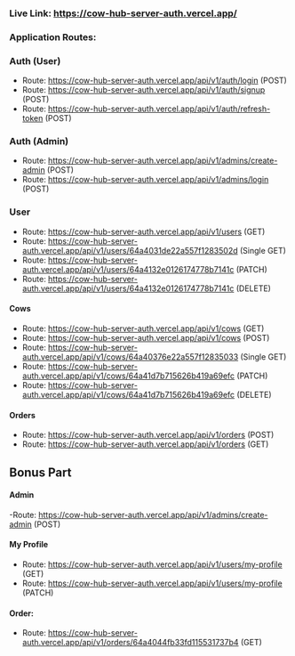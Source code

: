 ### Live Link: https://cow-hub-server-auth.vercel.app/

### Application Routes:

### Auth (User)

- Route: https://cow-hub-server-auth.vercel.app/api/v1/auth/login (POST)
- Route: https://cow-hub-server-auth.vercel.app/api/v1/auth/signup (POST)
- Route: https://cow-hub-server-auth.vercel.app/api/v1/auth/refresh-token (POST)

### Auth (Admin)

- Route: https://cow-hub-server-auth.vercel.app/api/v1/admins/create-admin (POST)
- Route: https://cow-hub-server-auth.vercel.app/api/v1/admins/login (POST)

### User

- Route: https://cow-hub-server-auth.vercel.app/api/v1/users (GET)
- Route: https://cow-hub-server-auth.vercel.app/api/v1/users/64a4031de22a557f1283502d (Single GET)
- Route: https://cow-hub-server-auth.vercel.app/api/v1/users/64a4132e0126174778b7141c (PATCH)
- Route: https://cow-hub-server-auth.vercel.app/api/v1/users/64a4132e0126174778b7141c (DELETE)

#### Cows

- Route: https://cow-hub-server-auth.vercel.app/api/v1/cows (GET)
- Route: https://cow-hub-server-auth.vercel.app/api/v1/cows (POST)
- Route: https://cow-hub-server-auth.vercel.app/api/v1/cows/64a40376e22a557f12835033 (Single GET)
- Route: https://cow-hub-server-auth.vercel.app/api/v1/cows/64a41d7b715626b419a69efc (PATCH)
- Route: https://cow-hub-server-auth.vercel.app/api/v1/cows/64a41d7b715626b419a69efc (DELETE)

#### Orders

- Route: https://cow-hub-server-auth.vercel.app/api/v1/orders (POST)
- Route: https://cow-hub-server-auth.vercel.app/api/v1/orders (GET)

## Bonus Part

#### Admin

-Route: https://cow-hub-server-auth.vercel.app/api/v1/admins/create-admin (POST)

#### My Profile

- Route: https://cow-hub-server-auth.vercel.app/api/v1/users/my-profile (GET)
- Route: https://cow-hub-server-auth.vercel.app/api/v1/users/my-profile (PATCH)

#### Order:

- Route: https://cow-hub-server-auth.vercel.app/api/v1/orders/64a4044fb33fd115531737b4 (GET)
